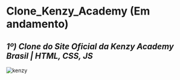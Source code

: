 # Clone_Kenzy_Academy (Em andamento)

## ***1º) Clone do Site Oficial da Kenzy Academy Brasil | HTML, CSS, JS***

![kenzy](https://user-images.githubusercontent.com/101817225/168429563-8c2dda94-0749-4c97-bcfd-601a020a0756.png)
